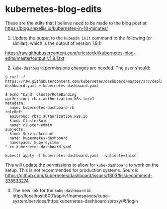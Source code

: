 # kubernetes-blog-edits

These are the edits that I believe need to be made to the blog post at: https://blog.alexellis.io/kubernetes-in-10-minutes/

1. Update the output to the `kubeadm init` command to the following (or similar), which is the output of version 1.8.1:

https://raw.githubusercontent.com/ericstoekl/kubernetes-blog-edits/master/output_v1.8.1.txt


2. `kube-dashboard` permissions changes are needed. The user should:

```
$ curl -f https://raw.githubusercontent.com/kubernetes/dashboard/master/src/deploy/recommended/kubernetes-dashboard.yaml > kubernetes-dashboard.yaml
```
```
$ echo "kind: ClusterRoleBinding
apiVersion: rbac.authorization.k8s.io/v1
metadata:
  name: kubernetes-dashboard-rb
roleRef:
  apiGroup: rbac.authorization.k8s.io
  kind: ClusterRole
  name: cluster-admin
subjects:
- kind: ServiceAccount
  name: kubernetes-dashboard
  namespace: kube-system
" >> kubernetes-dashboard.yaml
```
```
kubectl apply -f kubernetes-dashboard.yaml --validate=false
```

This will update the permissions to allow for `kube-dashboard` to work on the setup. This is not recommended for production systems. Source: https://github.com/kubernetes/dashboard/issues/1803#issuecomment-335533274

3. The new link for the `kube-dashboard` is: http://localhost:8001/api/v1/namespaces/kube-system/services/https:kubernetes-dashboard:/proxy/#!/login
